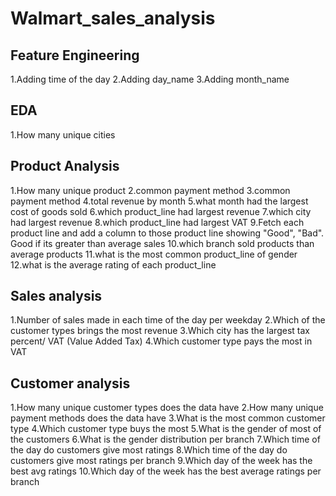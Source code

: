 # Walmart_sales_analysis

## Feature Engineering 
 1.Adding time of the day
 2.Adding day_name
 3.Adding month_name

## EDA
 1.How many unique cities

## Product Analysis
 1.How many unique product
 2.common payment method
 3.common payment method
 4.total revenue by month
 5.what month had the largest cost of goods sold
 6.which product_line had largest revenue
 7.which city had largest revenue
 8.which product_line had largest VAT
 9.Fetch each product line and add a column to those product line showing "Good", "Bad". Good if its greater than average sales
 10.which branch sold products than average products
 11.what is the most common product_line of gender
 12.what is the average rating of each product_line
 

## Sales analysis
 1.Number of sales made in each time of the day per weekday
 2.Which of the customer types brings the most revenue
 3.Which city has the largest tax percent/ VAT (Value Added Tax)
 4.Which customer type pays the most in VAT

## Customer analysis
 1.How many unique customer types does the data have
 2.How many unique payment methods does the data have
 3.What is the most common customer type
 4.Which customer type buys the most
 5.What is the gender of most of the customers
 6.What is the gender distribution per branch
 7.Which time of the day do customers give most ratings
 8.Which time of the day do customers give most ratings per branch
 9.Which day of the week has the best avg ratings
 10.Which day of the week has the best average ratings per branch
